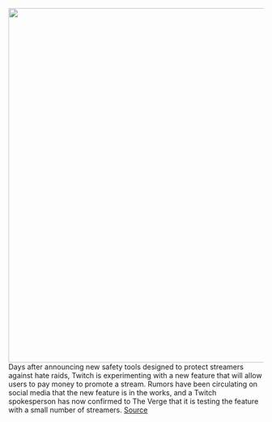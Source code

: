 <img src='https://cdn.vox-cdn.com/thumbor/5NjjVsqyb0d_8Iga7mwHUPHQLlg=/0x0:2040x1360/1200x800/filters:focal(857x517:1183x843)/cdn.vox-cdn.com/uploads/chorus_image/image/69938776/acastro_210115_1777_twitch_0002.0.jpg' width='700px' /><br/>
Days after announcing new safety tools designed to protect streamers against hate raids, Twitch is experimenting with a new feature that will allow users to pay money to promote a stream. Rumors have been circulating on social media that the new feature is in the works, and a Twitch spokesperson has now confirmed to The Verge that it is testing the feature with a small number of streamers.
<a href='https://www.theverge.com/2021/10/1/22704731/twitch-testing-new-paid-front-page-promotion-feature'> Source <a/>